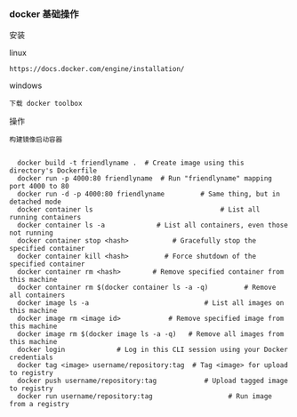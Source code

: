 ### docker 基础操作

安装

   linux
    
    https://docs.docker.com/engine/installation/
    
   windows 
    
    下载 docker toolbox 
    
    
操作

    构建镜像启动容器
    
    
      docker build -t friendlyname .  # Create image using this directory's Dockerfile
      docker run -p 4000:80 friendlyname  # Run "friendlyname" mapping port 4000 to 80
      docker run -d -p 4000:80 friendlyname         # Same thing, but in detached mode
      docker container ls                                # List all running containers
      docker container ls -a             # List all containers, even those not running
      docker container stop <hash>           # Gracefully stop the specified container
      docker container kill <hash>         # Force shutdown of the specified container
      docker container rm <hash>        # Remove specified container from this machine
      docker container rm $(docker container ls -a -q)         # Remove all containers
      docker image ls -a                             # List all images on this machine
      docker image rm <image id>            # Remove specified image from this machine
      docker image rm $(docker image ls -a -q)   # Remove all images from this machine
      docker login             # Log in this CLI session using your Docker credentials
      docker tag <image> username/repository:tag  # Tag <image> for upload to registry
      docker push username/repository:tag            # Upload tagged image to registry
      docker run username/repository:tag                   # Run image from a registry
   
   

        
        
        
  